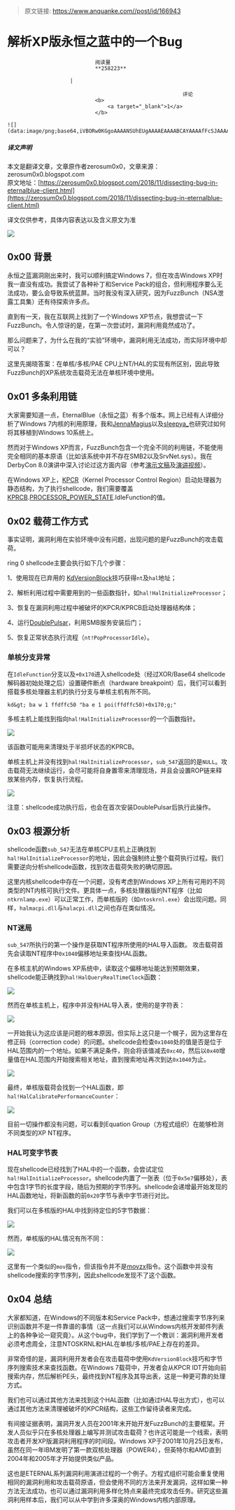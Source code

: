 > 原文链接: https://www.anquanke.com//post/id/166943 


# 解析XP版永恒之蓝中的一个Bug


                                阅读量   
                                **258223**
                            
                        |
                        
                                                            评论
                                <b>
                                    <a target="_blank">1</a>
                                </b>
                                                                                                                                    ![](data:image/png;base64,iVBORw0KGgoAAAANSUhEUgAAAAEAAAABCAYAAAAfFcSJAAAAAXNSR0IArs4c6QAAAARnQU1BAACxjwv8YQUAAAAJcEhZcwAADsQAAA7EAZUrDhsAAAANSURBVBhXYzh8+PB/AAffA0nNPuCLAAAAAElFTkSuQmCC)
                                                                                            



##### 译文声明

本文是翻译文章，文章原作者zerosum0x0，文章来源：zerosum0x0.blogspot.com
                                <br>原文地址：[https://zerosum0x0.blogspot.com/2018/11/dissecting-bug-in-eternalblue-client.html](https://zerosum0x0.blogspot.com/2018/11/dissecting-bug-in-eternalblue-client.html)

译文仅供参考，具体内容表达以及含义原文为准

[![](https://p1.ssl.qhimg.com/dm/1024_512_/t018bf6de156faf7575.png)](https://p1.ssl.qhimg.com/dm/1024_512_/t018bf6de156faf7575.png)



## 0x00 背景

永恒之蓝漏洞刚出来时，我可以顺利搞定Windows 7，但在攻击Windows XP时我一直没有成功。我尝试了各种补丁和Service Pack的组合，但利用程序要么无法成功，要么会导致系统蓝屏。当时我没有深入研究，因为FuzzBunch（NSA泄露工具集）还有待探索许多点。

直到有一天，我在互联网上找到了一个Windows XP节点，我想尝试一下FuzzBunch。令人惊讶的是，在第一次尝试时，漏洞利用竟然成功了。

那么问题来了，为什么在我的“实验”环境中，漏洞利用无法成功，而实际环境中却可以？

这里先揭晓答案：在单核/多核/PAE CPU上NT/HAL的实现有所区别，因此导致FuzzBunch的XP系统攻击载荷无法在单核环境中使用。



## 0x01 多条利用链

大家需要知道一点，EternalBlue（永恒之蓝）有多个版本。网上已经有人详细分析了Windows 7内核的利用原理，我和[JennaMagius](https://zerosum0x0.blogspot.com/2017/06/eternalblue-exploit-analysis-and-port.html)以及[sleepya_](https://github.com/worawit/MS17-010)也研究过如何将其移植到Windows 10系统上。

然而对于Windows XP而言，FuzzBunch包含一个完全不同的利用链，不能使用完全相同的基本原语（比如该系统中并不存在SMB2以及SrvNet.sys）。我在DerbyCon 8.0演讲中深入讨论过这方面内容（参考[演示文稿](https://drive.google.com/file/d/1evqBqqNCTha7LxKNC9P85ql49qLbWZ_i/view)及[演讲视频](https://www.youtube.com/watch?v=ZHWidYrEgNM)）。

在Windows XP上，[KPCR](https://www.geoffchappell.com/studies/windows/km/ntoskrnl/structs/kpcr.htm)（Kernel Processor Control Region）启动处理器为静态结构，为了执行shellcode，我们需要覆盖[KPRCB](https://www.geoffchappell.com/studies/windows/km/ntoskrnl/structs/kprcb/index.htm).[PROCESSOR_POWER_STATE](https://www.geoffchappell.com/studies/windows/km/ntoskrnl/structs/processor_power_state.htm).IdleFunction的值。



## 0x02 载荷工作方式

事实证明，漏洞利用在实验环境中没有问题，出现问题的是FuzzBunch的攻击载荷。

ring 0 shellcode主要会执行如下几个步骤：

1、使用现在已弃用的 [KdVersionBlock](https://web.archive.org/web/20061110120809/http://www.rootkit.com/newsread.php?newsid=153)技巧获得`nt`及`hal`地址；

2、解析利用过程中需要用到的一些函数指针，如`hal!HalInitializeProcessor`；

3、恢复在漏洞利用过程中被破坏的KPCR/KPRCB启动处理器结构体；

4、运行[DoublePulsar](https://zerosum0x0.blogspot.com/2017/04/doublepulsar-initial-smb-backdoor-ring.html)，利用SMB服务安装后门；

5、恢复正常状态执行流程（`nt!PopProcessorIdle`）。

### <a class="reference-link" name="%E5%8D%95%E6%A0%B8%E5%88%86%E6%94%AF%E5%BC%82%E5%B8%B8"></a>单核分支异常

在`IdleFunction`分支以及`+0x170`进入shellcode处（经过XOR/Base64 shellcode解码器初始处理之后）设置硬件断点（hardware breakpoint）后，我们可以看到搭载多核处理器主机的执行分支与单核主机有所不同。

```
kd&gt; ba w 1 ffdffc50 "ba e 1 poi(ffdffc50)+0x170;g;"
```

多核主机上能找到指向`hal!HalInitializeProcessor`的一个函数指针。

[![](https://p5.ssl.qhimg.com/t01be7cefdd2ffacc93.png)](https://p5.ssl.qhimg.com/t01be7cefdd2ffacc93.png)

该函数可能用来清理处于半损坏状态的KPRCB。

单核主机上并没有找到`hal!HalInitializeProcessor`，`sub_547`返回的是`NULL`。攻击载荷无法继续运行，会尽可能将自身置零来清理现场，并且会设置ROP链来释放某些内存，恢复执行流程。

[![](https://p1.ssl.qhimg.com/t014fb8d90a4f419533.png)](https://p1.ssl.qhimg.com/t014fb8d90a4f419533.png)

注意：shellcode成功执行后，也会在首次安装DoublePulsar后执行此操作。



## 0x03 根源分析

shellcode函数`sub_547`无法在单核CPU主机上正确找到`hal!HalInitializeProcessor`的地址，因此会强制终止整个载荷执行过程。我们需要逆向分析shellcode函数，找到攻击载荷失败的确切原因。

这里内核shellcode中存在一个问题，没有考虑到Windows XP上所有可用的不同类型的NT内核可执行文件。更具体一点，多核处理器版的NT程序（比如`ntkrnlamp.exe`）可以正常工作，而单核版的（如`ntoskrnl.exe`）会出现问题。同样，`halmacpi.dll`与`halacpi.dll`之间也存在类似情况。

### <a class="reference-link" name="NT%E8%BF%B7%E5%B1%80"></a>NT迷局

`sub_547`所执行的第一个操作是获取NT程序所使用的HAL导入函数。 攻击载荷首先会读取NT程序中`0x1040`偏移地址来查找HAL函数。

在多核主机的Windows XP系统中，读取这个偏移地址能达到预期效果，shellcode能正确找到`hal!HalQueryRealTimeClock`函数：

[![](https://p2.ssl.qhimg.com/t01df37bfd781cfe803.png)](https://p2.ssl.qhimg.com/t01df37bfd781cfe803.png)

然而在单核主机上，程序中并没有HAL导入表，使用的是字符表：

[![](https://p5.ssl.qhimg.com/t01d3d1d4b895faf1a9.png)](https://p5.ssl.qhimg.com/t01d3d1d4b895faf1a9.png)

一开始我认为这应该是问题的根本原因，但实际上这只是一个幌子，因为这里存在修正码（correction code）的问题。shellcode会检查`0x1040`处的值是否是位于HAL范围内的一个地址。如果不满足条件，则会将该值减去`0xc40`，然后以`0x40`增量值在HAL范围内开始搜索相关地址，直到搜索地址再次到达`0x1040`为止。

[![](https://p4.ssl.qhimg.com/t017375fc3269929742.png)](https://p4.ssl.qhimg.com/t017375fc3269929742.png)

最终，单核版载荷会找到一个HAL函数，即`hal!HalCalibratePerformanceCounter`：

[![](https://p0.ssl.qhimg.com/t01e08217b2a42c95db.png)](https://p0.ssl.qhimg.com/t01e08217b2a42c95db.png)

目前一切操作都没有问题，可以看到Equation Group（方程式组织）在能够检测不同类型的XP NT程序。

### <a class="reference-link" name="HAL%E5%8F%AF%E5%8F%98%E5%AD%97%E8%8A%82%E8%A1%A8"></a>HAL可变字节表

现在shellcode已经找到了HAL中的一个函数，会尝试定位`hal!HalInitializeProcessor`。shellcode内置了一张表（位于`0x5e7`偏移处），表中包含1字节的长度字段，随后为预期的字节序列。shellcode会递增最开始发现的HAL函数地址，将新函数的前`0x20`字节与表中字节进行对比。

我们可以在多核版的HAL中找到待定位的5字节数据：

[![](https://p1.ssl.qhimg.com/t01ca5eb7a6c23aa51f.png)](https://p1.ssl.qhimg.com/t01ca5eb7a6c23aa51f.png)

然而，单核版的HAL情况有所不同：

[![](https://p1.ssl.qhimg.com/t018563e2757b943a4a.png)](https://p1.ssl.qhimg.com/t018563e2757b943a4a.png)

这里有一个类似的`mov`指令，但该指令并不是[movzx](https://stackoverflow.com/questions/43491737/compiler-generates-costly-movzx-instruction)指令。这个函数中并没有shellcode搜索的字节序列，因此shellcode发现不了这个函数。



## 0x04 总结

大家都知道，在Windows的不同版本和Service Pack中，想通过搜索字节序列来识别函数并不是一件靠谱的事情（这一点我们可以从Windows内核开发邮件列表上的各种争论一窥究竟）。从这个bug中，我们学到了一个教训：漏洞利用开发者必须考虑周全，注意NTOSKRNL和HAL在单核/多核/PAE上存在的差异。

非常奇怪的是，漏洞利用开发者会在攻击载荷中使用`KdVersionBlock`技巧和字节序列搜索技术来查找函数。在Windows 7载荷中，开发者会从KPCR IDT开始向前搜索内存，然后解析PE头，最终找到NT程序及其导出表，这是一种更可靠的处理方式。

我们也可以通过其他方法来找到这个HAL函数（比如通过HAL导出方式），也可以通过其他方法来清理被破坏的KPCR结构，这些工作留待读者来完成。

有间接证据表明，漏洞开发人员在2001年末开始开发FuzzBunch的主要框架。开发人员似乎只在多核处理器上编写并测试攻击载荷？也许这可能是一个线索，表明攻击者开发XP版漏洞利用程序的时间段。Windows XP于2001年10月25日发布，虽然在同一年IBM发明了第一款双核处理器（POWER4），但英特尔和AMD直到2004年和2005年才开始提供类似产品。

这也是ETERNAL系列漏洞利用演进过程的一个例子。方程式组织可能会重复使用相同的漏洞利用和攻击载荷原语，但会使用不同的方法来开发漏洞，这样如果一种方法无法成功，也可以通过漏洞利用多样化特点来最终完成攻击任务。研究这些漏洞利用样本后，我们可以从中学到许多深奥的Windows内核内部原理。
